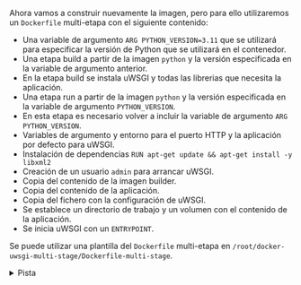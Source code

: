 Ahora vamos a construir nuevamente la imagen, pero para ello utilizaremos un `Dockerfile` multi-etapa con el siguiente 
contenido:
- Una variable de argumento `ARG PYTHON_VERSION=3.11` que se utilizará para especificar la versión de Python que se 
utilizará en el contenedor.
- Una etapa build a partir de la imagen `python` y la versión especificada en la variable de argumento anterior.
- En la etapa build se instala uWSGI y todas las librerias que necesita la aplicación.
- Una etapa run a partir de la imagen `python` y la versión especificada en la variable de argumento `PYTHON_VERSION`.
- En esta etapa es necesario volver a incluir la variable de argumento `ARG PYTHON_VERSION`.
- Variables de argumento y entorno para el puerto HTTP y la aplicación por defecto para uWSGI.
- Instalación de dependencias `RUN apt-get update && apt-get install -y libxml2`
- Creación de un usuario `admin` para arrancar uWSGI.
- Copia del contenido de la imagen builder.
- Copia del contenido de la aplicación.
- Copia del fichero con la configuración de uWSGI.
- Se establece un directorio de trabajo y un volumen con el contenido de la aplicación.
- Se inicia uWSGI con un `ENTRYPOINT`.

Se puede utilizar una plantilla del `Dockerfile` multi-etapa en `/root/docker-uwsgi-multi-stage/Dockerfile-multi-stage`.

<details><summary>Pista</summary><p>

```
# Version de Python (solo mayor y menor)
ARG PYTHON_VERSION=3.11

# Etapa build
FROM python:${PYTHON_VERSION} AS build

# Se instala uWSGI y todas las librerias que necesita la aplicacion
COPY WebApp/requirements.txt requirements.txt
RUN pip install uwsgi && pip install -r requirements.txt

# Etapa run
FROM python:${PYTHON_VERSION}-slim AS run

# Es necesario volver a incluir en esta etapa esta variable
ARG PYTHON_VERSION

# Puerto HTTP por defecto para uWSGI
ARG UWSGI_HTTP_PORT=8000
ENV UWSGI_HTTP_PORT=$UWSGI_HTTP_PORT

# Aplicacion por defecto para uWSGI
ARG UWSGI_APP=webapp
ENV UWSGI_APP=$UWSGI_APP

# Se instalan dependencias
RUN apt-get update && apt-get install -y libxml2

# Se crea un usuario para arrancar uWSGI
RUN useradd -ms /bin/bash admin
USER admin

# Se copia el contenido de la imagen builder
COPY --from=build /usr/local/lib/python${PYTHON_VERSION}/site-packages /usr/local/lib/python${PYTHON_VERSION}/site-packages
COPY --from=build /usr/local/bin/uwsgi /usr/local/bin/uwsgi

# Se copia el contenido de la aplicacion
COPY WebApp /WebApp

# Se copia el fichero con la configuración de uWSGI
COPY uwsgi.ini uwsgi.ini

# Se establece el directorio de trabajo
WORKDIR /WebApp

# Se crea un volumen con el contenido de la aplicacion
VOLUME /WebApp

# Se inicia uWSGI
ENTRYPOINT ["uwsgi", "--ini", "/uwsgi.ini"]
```
</p></details>